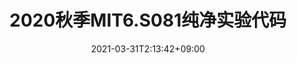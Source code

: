 ---
title: "2020秋季MIT6.S081纯净实验代码"
date: 2021-03-31T2:13:42+09:00
description: 官方代码难clone,对于想要将自己代码上传到github的学者不友好,特地制作此项目方便大家直接fork使用
weight: 1
link: https://zhuanlan.zhihu.com/p/449687883
repo: https://github.com/CalvinHaynes/MIT6.S081-2020-labs
pinned: true
thumb: https://pic3.zhimg.com/v2-6523ccf9459837d95ebd15c26c156152_1440w.jpg?source=172ae18b
---